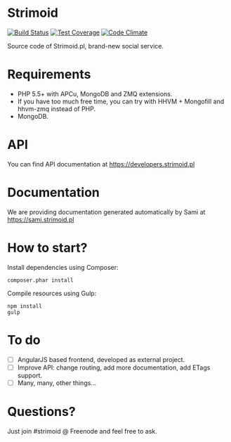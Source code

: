 Strimoid
========

[![Build Status](https://travis-ci.org/Strimoid/Strimoid.svg?branch=master)](https://travis-ci.org/Strimoid/Strimoid) [![Test Coverage](https://codeclimate.com/github/Strimoid/Strimoid/badges/coverage.svg)](https://codeclimate.com/github/Strimoid/Strimoid) [![Code Climate](https://codeclimate.com/github/Strimoid/Strimoid/badges/gpa.svg)](https://codeclimate.com/github/Strimoid/Strimoid)

Source code of Strimoid.pl, brand-new social service.

Requirements
========
* PHP 5.5+ with APCu, MongoDB and ZMQ extensions.
* If you have too much free time, you can try with HHVM + Mongofill and hhvm-zmq instead of PHP.
* MongoDB.

API
========
You can find API documentation at https://developers.strimoid.pl

Documentation
========
We are providing documentation generated automatically by Sami at https://sami.strimoid.pl

How to start?
========
Install dependencies using Composer:

```
composer.phar install
```

Compile resources using Gulp:

```
npm install
gulp
```

To do
========
* [ ] AngularJS based frontend, developed as external project.
* [ ] Improve API: change routing, add more documentation, add ETags support.
* [ ] Many, many, other things...

Questions?
========
Just join #strimoid @ Freenode and feel free to ask.
